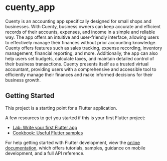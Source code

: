 # cuenty_app

Cuenty is an accounting app specifically designed for small shops and businesses. With Cuenty, business owners can keep accurate and efficient records of their accounts, expenses, and income in a simple and reliable way. The app offers an intuitive and user-friendly interface, allowing users to effectively manage their finances without prior accounting knowledge. Cuenty offers features such as sales tracking, expense recording, inventory management, financial reporting, and more. Additionally, the app can also help users set budgets, calculate taxes, and maintain detailed control of their business transactions. Cuenty presents itself as a trusted virtual accountant, providing users with a comprehensive and accessible tool to efficiently manage their finances and make informed decisions for their business growth.

## Getting Started

This project is a starting point for a Flutter application.

A few resources to get you started if this is your first Flutter project:

- [Lab: Write your first Flutter app](https://docs.flutter.dev/get-started/codelab)
- [Cookbook: Useful Flutter samples](https://docs.flutter.dev/cookbook)

For help getting started with Flutter development, view the
[online documentation](https://docs.flutter.dev/), which offers tutorials,
samples, guidance on mobile development, and a full API reference.
